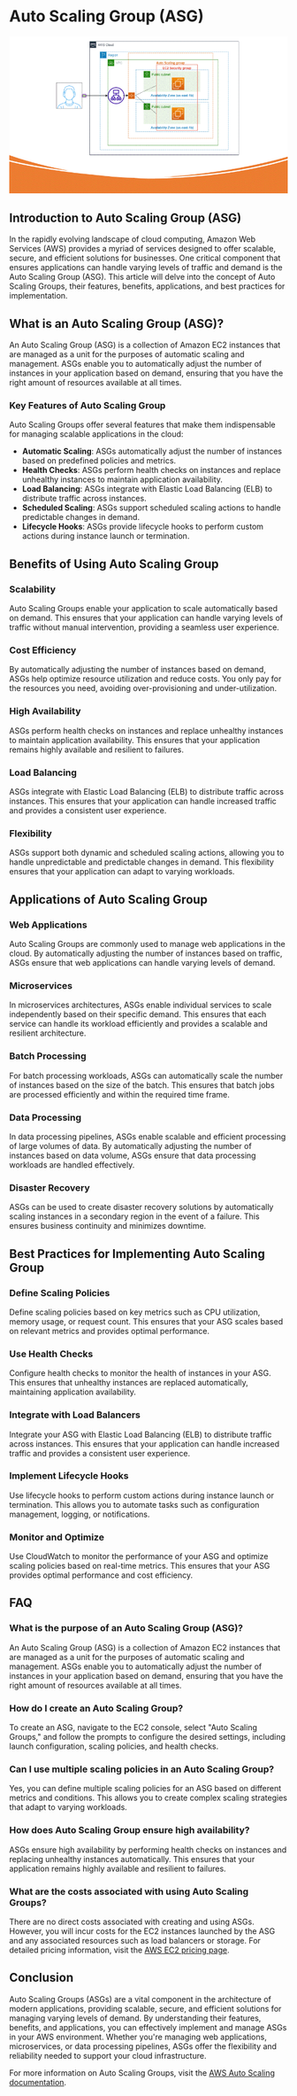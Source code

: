 # Auto Scaling Group (ASG)

![](image/ec8.gif)

## Introduction to Auto Scaling Group (ASG)

In the rapidly evolving landscape of cloud computing, Amazon Web Services (AWS) provides a myriad of services designed to offer scalable, secure, and efficient solutions for businesses. One critical component that ensures applications can handle varying levels of traffic and demand is the Auto Scaling Group (ASG). This article will delve into the concept of Auto Scaling Groups, their features, benefits, applications, and best practices for implementation.

## What is an Auto Scaling Group (ASG)?

An Auto Scaling Group (ASG) is a collection of Amazon EC2 instances that are managed as a unit for the purposes of automatic scaling and management. ASGs enable you to automatically adjust the number of instances in your application based on demand, ensuring that you have the right amount of resources available at all times.

### Key Features of Auto Scaling Group

Auto Scaling Groups offer several features that make them indispensable for managing scalable applications in the cloud:

- **Automatic Scaling**: ASGs automatically adjust the number of instances based on predefined policies and metrics.
- **Health Checks**: ASGs perform health checks on instances and replace unhealthy instances to maintain application availability.
- **Load Balancing**: ASGs integrate with Elastic Load Balancing (ELB) to distribute traffic across instances.
- **Scheduled Scaling**: ASGs support scheduled scaling actions to handle predictable changes in demand.
- **Lifecycle Hooks**: ASGs provide lifecycle hooks to perform custom actions during instance launch or termination.

## Benefits of Using Auto Scaling Group

### Scalability

Auto Scaling Groups enable your application to scale automatically based on demand. This ensures that your application can handle varying levels of traffic without manual intervention, providing a seamless user experience.

### Cost Efficiency

By automatically adjusting the number of instances based on demand, ASGs help optimize resource utilization and reduce costs. You only pay for the resources you need, avoiding over-provisioning and under-utilization.

### High Availability

ASGs perform health checks on instances and replace unhealthy instances to maintain application availability. This ensures that your application remains highly available and resilient to failures.

### Load Balancing

ASGs integrate with Elastic Load Balancing (ELB) to distribute traffic across instances. This ensures that your application can handle increased traffic and provides a consistent user experience.

### Flexibility

ASGs support both dynamic and scheduled scaling actions, allowing you to handle unpredictable and predictable changes in demand. This flexibility ensures that your application can adapt to varying workloads.

## Applications of Auto Scaling Group

### Web Applications

Auto Scaling Groups are commonly used to manage web applications in the cloud. By automatically adjusting the number of instances based on traffic, ASGs ensure that web applications can handle varying levels of demand.

### Microservices

In microservices architectures, ASGs enable individual services to scale independently based on their specific demand. This ensures that each service can handle its workload efficiently and provides a scalable and resilient architecture.

### Batch Processing

For batch processing workloads, ASGs can automatically scale the number of instances based on the size of the batch. This ensures that batch jobs are processed efficiently and within the required time frame.

### Data Processing

In data processing pipelines, ASGs enable scalable and efficient processing of large volumes of data. By automatically adjusting the number of instances based on data volume, ASGs ensure that data processing workloads are handled effectively.

### Disaster Recovery

ASGs can be used to create disaster recovery solutions by automatically scaling instances in a secondary region in the event of a failure. This ensures business continuity and minimizes downtime.

## Best Practices for Implementing Auto Scaling Group

### Define Scaling Policies

Define scaling policies based on key metrics such as CPU utilization, memory usage, or request count. This ensures that your ASG scales based on relevant metrics and provides optimal performance.

### Use Health Checks

Configure health checks to monitor the health of instances in your ASG. This ensures that unhealthy instances are replaced automatically, maintaining application availability.

### Integrate with Load Balancers

Integrate your ASG with Elastic Load Balancing (ELB) to distribute traffic across instances. This ensures that your application can handle increased traffic and provides a consistent user experience.

### Implement Lifecycle Hooks

Use lifecycle hooks to perform custom actions during instance launch or termination. This allows you to automate tasks such as configuration management, logging, or notifications.

### Monitor and Optimize

Use CloudWatch to monitor the performance of your ASG and optimize scaling policies based on real-time metrics. This ensures that your ASG provides optimal performance and cost efficiency.

## FAQ

### What is the purpose of an Auto Scaling Group (ASG)?

An Auto Scaling Group (ASG) is a collection of Amazon EC2 instances that are managed as a unit for the purposes of automatic scaling and management. ASGs enable you to automatically adjust the number of instances in your application based on demand, ensuring that you have the right amount of resources available at all times.

### How do I create an Auto Scaling Group?

To create an ASG, navigate to the EC2 console, select "Auto Scaling Groups," and follow the prompts to configure the desired settings, including launch configuration, scaling policies, and health checks.

### Can I use multiple scaling policies in an Auto Scaling Group?

Yes, you can define multiple scaling policies for an ASG based on different metrics and conditions. This allows you to create complex scaling strategies that adapt to varying workloads.

### How does Auto Scaling Group ensure high availability?

ASGs ensure high availability by performing health checks on instances and replacing unhealthy instances automatically. This ensures that your application remains highly available and resilient to failures.

### What are the costs associated with using Auto Scaling Groups?

There are no direct costs associated with creating and using ASGs. However, you will incur costs for the EC2 instances launched by the ASG and any associated resources such as load balancers or storage. For detailed pricing information, visit the [AWS EC2 pricing page](https://aws.amazon.com/ec2/pricing/).

## Conclusion

Auto Scaling Groups (ASGs) are a vital component in the architecture of modern applications, providing scalable, secure, and efficient solutions for managing varying levels of demand. By understanding their features, benefits, and applications, you can effectively implement and manage ASGs in your AWS environment. Whether you're managing web applications, microservices, or data processing pipelines, ASGs offer the flexibility and reliability needed to support your cloud infrastructure.

For more information on Auto Scaling Groups, visit the [AWS Auto Scaling documentation](https://docs.aws.amazon.com/autoscaling/ec2/userguide/what-is-amazon-ec2-auto-scaling.html).
